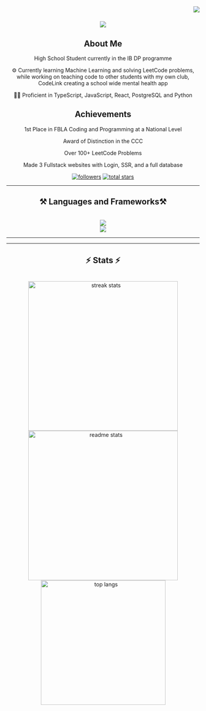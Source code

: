 <img align="right" src="https://visitor-badge.laobi.icu/badge?page_id=NimayDesai.NimayDesai" />

<h1 align="center">
    <img src="https://readme-typing-svg.herokuapp.com/?font=Calibri&size=35&center=true&vCenter=true&width=500&height=70&duration=4000&lines=Hello👋+my+name+is+Nimay+Desai" />
</h1>
<div align="center"> 

## About Me

High School Student currently in the IB DP programme

⚙️ Currently learning Machine Learning and solving LeetCode problems, while working on teaching code to other students with my own club, CodeLink creating a school wide mental health app

🧑‍💻 Proficient in TypeScript, JavaScript, React, PostgreSQL and Python

## Achievements

1st Place in FBLA Coding and Programming at a National Level

Award of Distinction in the CCC

Over 100+ LeetCode Problems

Made 3 Fullstack websites with Login, SSR, and a full database

</div>

   <p align="center"> 
      <a href="https://github.com/NimayDesai?tab=followers">
         <img alt="followers" title="Follow me on Github" src="https://custom-icon-badges.demolab.com/github/followers/NimayDesai?color=236ad3&labelColor=1155ba&style=for-the-badge&logo=person-add&label=Follow&logoColor=white"/></a>
      <a href="https://github.com/NimayDesai?tab=repositories&sort=stargazers">
         <img alt="total stars" title="Total stars on GitHub" src="https://custom-icon-badges.demolab.com/github/stars/NimayDesai?color=55960c&style=for-the-badge&labelColor=488207&logo=star"/></a>
   </p>

 <hr/>

<h2 align="center">⚒️ Languages and Frameworks⚒️</h2>
<br/>
<div align="center">
    <img src="https://skillicons.dev/icons?i=react,html,css,javascript,typescript,tailwind,rust" /><br>
    <img src="https://skillicons.dev/icons?i=nextjs,express,python,java,postgres,cpp,linux,docker" /><br>
</div>

<hr />


<hr/>

<h2 align="center">⚡ Stats ⚡</h2>
<br>
<div align=center>
  <img width=390 src="https://github-readme-streak-stats-salesp07.vercel.app/?user=NimayDesai&count_private=true&theme=react&border_radius=10" alt="streak stats"/>
  <img width=390 src="https://github-readme-stats-salesp07.vercel.app/api?username=NimayDesai&count_private=true&show_icons=true&theme=react&rank_icon=github&border_radius=10" alt="readme stats" />
  <br/>
  <img width=325 align="center" src="https://github-readme-stats-salesp07.vercel.app/api/top-langs/?username=NimayDesai&hide=HTML&langs_count=8&layout=compact&theme=react&border_radius=10&size_weight=0.5&count_weight=0.5&exclude_repo=github-readme-stats" alt="top langs" />
</div>

<br/><br/>
